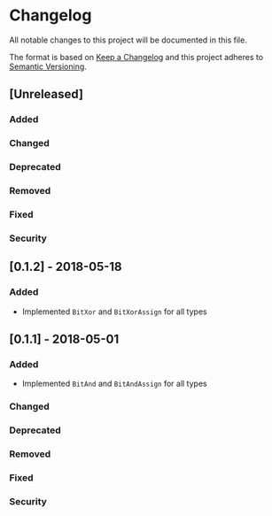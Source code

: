 # Changelog
All notable changes to this project will be documented in this file.

The format is based on [Keep a Changelog](http://keepachangelog.com/en/1.0.0/)
and this project adheres to [Semantic Versioning](http://semver.org/spec/v2.0.0.html).

## [Unreleased]
### Added
### Changed
### Deprecated
### Removed
### Fixed
### Security

## [0.1.2] - 2018-05-18
### Added
 - Implemented `BitXor` and `BitXorAssign` for all types


## [0.1.1] - 2018-05-01
### Added
 - Implemented `BitAnd` and `BitAndAssign` for all types
### Changed
### Deprecated
### Removed
### Fixed
### Security
